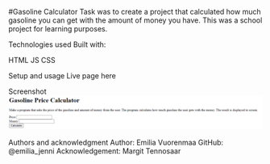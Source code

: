 #Gasoline Calculator
Task was to create a project that calculated how much gasoline you can get with the amount of money you have.
This was a school project for learning purposes.

Technologies used
Built with:

HTML
JS
CSS

Setup and usage
Live page here

Screenshot
![Gasoline Calc Screenshot](gasoline.png)

Authors and acknowledgment
Author: Emilia Vuorenmaa
GitHub: @emilia_jenni
Acknowledgement:
Margit Tennosaar
